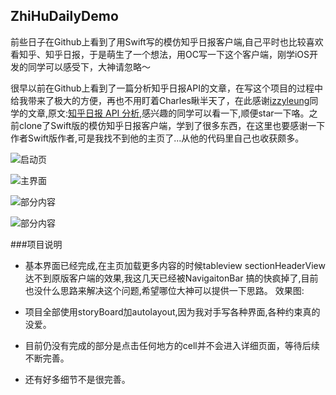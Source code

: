 ## ZhiHuDailyDemo

前些日子在Github上看到了用Swift写的模仿知乎日报客户端,自己平时也比较喜欢看知乎、知乎日报，于是萌生了一个想法，用OC写一下这个客户端，刚学iOS开发的同学可以感受下，大神请忽略～<p>
很早以前在Github上看到了一篇分析知乎日报API的文章，在写这个项目的过程中给我带来了极大的方便，再也不用盯着Charles瞅半天了，在此感谢[izzyleung][7]同学的文章,原文:[知乎日报 API 分析][8],感兴趣的同学可以看一下,顺便star一下咯。之前clone了Swift版的模仿知乎日报客户端，学到了很多东西，在这里也要感谢一下作者Swift版作者,可是我找不到他的主页了...从他的代码里自己也收获颇多。

![启动页][6]<p>
![主界面][5]<p>
![部分内容][4]<p>
![部分内容][3]<p>

###项目说明
- 基本界面已经完成,在主页加载更多内容的时候tableview sectionHeaderView达不到原版客户端的效果,我这几天已经被NavigaitonBar 搞的快疯掉了,目前也没什么思路来解决这个问题,希望哪位大神可以提供一下思路。
效果图:
- 项目全部使用storyBoard加autolayout,因为我对手写各种界面,各种约束真的没爱。

- 目前仍没有完成的部分是点击任何地方的cell并不会进入详细页面，等待后续不断完善。
- 还有好多细节不是很完善。

  [3]: http://ww4.sinaimg.cn/bmiddle/6cee22c2jw1exyih1ajfzj20af0j5405.jpg
  [4]: http://ww1.sinaimg.cn/bmiddle/6cee22c2jw1exyih1c1f4j20af0j5gnr.jpg
  [5]: http://ww2.sinaimg.cn/bmiddle/6cee22c2jw1exyih1c3zsj20af0j5410.jpg
  [6]: http://ww3.sinaimg.cn/bmiddle/6cee22c2jw1exyih2cavfg208w0gh4r1.gif
  [7]: https://github.com/izzyleung/ZhihuDailyPurify/wiki/知乎日报-API-分析
  [8]: https://github.com/izzyleung
